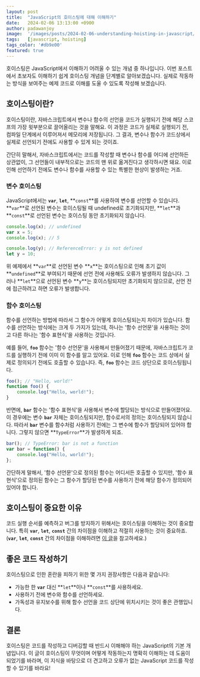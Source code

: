```yaml
---
layout: post
title:  "JavaScript의 호이스팅에 대해 이해하기"
date:   2024-02-06 13:13:00 +0900
author: padawanjoy
image:  '/images/posts/2024-02-06-understanding-hoisting-in-javascript/01.png'
tags:   [javascript, hoisting]
tags_color: '#db9e00'
featured: true
---
```

호이스팅은 JavaScript에서 이해하기 어려울 수 있는 개념 중 하나입니다. 이번 포스트에서 초보자도 이해하기 쉽게 호이스팅 개념을 단계별로 알아보겠습니다. 실제로 작동하는 방식을 보여주는 예제 코드로 이해를 도울 수 있도록 작성해 보겠습니다.

## 호이스팅이란?

호이스팅이란, 자바스크립트에서 변수나 함수의 선언을 코드가 실행되기 전에 해당 스코프의 가장 윗부분으로 끌어올리는 것을 말해요. 이 과정은 코드가 실제로 실행되기 전, 컴파일 단계에서 이루어져서 메모리에 저장됩니다. 그 결과, 변수나 함수가 코드상에서 실제로 선언되기 전에도 사용할 수 있게 되는 것이죠.

간단히 말해서, 자바스크립트에서는 코드를 작성할 때 변수나 함수를 어디에 선언하든 상관없이, 그 선언들이 내부적으로는 코드의 맨 위로 옮겨진다고 생각하시면 돼요. 이로 인해 선언하기 전에도 변수나 함수를 사용할 수 있는 특별한 현상이 발생하는 거죠.

### 변수 호이스팅

JavaScript에서는 **`var`**, **`let`**, **`const`**를 사용하여 변수를 선언할 수 있습니다. **`var`**로 선언된 변수는 호이스팅될 때 undefined로 초기화되지만, **`let`**과 **`const`**로 선언된 변수는 호이스팅 동안 초기화되지 않습니다.

```javascript
console.log(x); // undefined
var x = 5;
console.log(x); // 5

console.log(y); // ReferenceError: y is not defined
let y = 10;
```

위 예제에서 **`var`**로 선언된 변수 **`x`**는 호이스팅으로 인해 초기 값이 **`undefined`**로 부여되기 때문에 선언 전에 사용해도 오류가 발생하지 않습니다. 그러나 **`let`**으로 선언된 변수 **`y`**는 호이스팅되지만 초기화되지 않으므로, 선언 전에 접근하려고 하면 오류가 발생합니다.

### 함수 호이스팅

함수를 선언하는 방법에 따라서 그 함수가 어떻게 호이스팅되는지 차이가 있습니다. 함수를 선언하는 방식에는 크게 두 가지가 있는데, 하나는 '함수 선언문'을 사용하는 것이고 다른 하나는 '함수 표현식'을 사용하는 것입니다.

예를 들어, **`foo`** 함수는 '함수 선언문'을 사용해서 만들어졌기 때문에, 자바스크립트가 코드를 실행하기 전에 이미 이 함수를 알고 있어요. 이로 인해 **`foo`** 함수는 코드 상에서 실제로 정의되기 전에도 호출할 수 있습니다. 즉, **`foo`** 함수는 코드 상단으로 호이스팅됩니다.

```javascript
foo(); // "Hello, world!"
function foo() {
    console.log("Hello, world!");
}
```

반면에, **`bar`** 함수는 '함수 표현식'을 사용해서 변수에 할당되는 방식으로 만들어졌어요. 이 경우에는 변수 **`bar`** 자체는 호이스팅되지만, 함수로서의 정의는 호이스팅되지 않습니다. 따라서 **`bar`** 변수를 함수처럼 사용하기 전에는 그 변수에 함수가 할당되어 있어야 합니다. 그렇지 않으면 **`TypeError`**가 발생하게 되죠.

```javascript
bar(); // TypeError: bar is not a function
var bar = function() {
    console.log("Hello, world!");
};
```

간단하게 말해서, '함수 선언문'으로 정의된 함수는 어디서든 호출할 수 있지만, '함수 표현식'으로 정의된 함수는 그 함수가 할당된 변수를 사용하기 전에 해당 함수가 정의되어 있어야 합니다.

## 호이스팅이 중요한 이유

코드 실행 순서를 예측하고 버그를 방지하기 위해서는 호이스팅을 이해하는 것이 중요합니다. 특히 **`var`**, **`let`**, **`const`** 간의 차이점을 이해하고 적절히 사용하는 것이 중요하죠.
(**`var`**, **`let`**, **`const`** 간의 차이점을 이해하려면 [이 글](https://padawanjoy.com/blog/declaring-variables-in-javascript-var-vs-let-const)을 참고하세요.)

## 좋은 코드 작성하기

호이스팅으로 인한 혼란을 피하기 위한 몇 가지 권장사항은 다음과 같습니다:

- 가능한 한 **`var`** 대신 **`let`**이나 **`const`**를 사용하세요.
- 사용하기 전에 변수와 함수를 선언하세요.
- 가독성과 유지보수를 위해 함수 선언을 코드 상단에 위치시키는 것이 좋은 관행입니다.

## 결론

호이스팅은 코드를 작성하고 디버깅할 때 반드시 이해해야 하는 JavaScript의 기본 개념입니다. 이 글이 호이스팅이 무엇이며 어떻게 작동하는지 명확히 이해하는 데 도움이 되었기를 바라며, 이 지식을 바탕으로 더 견고하고 오류가 없는 JavaScript 코드를 작성할 수 있기를 바라요!